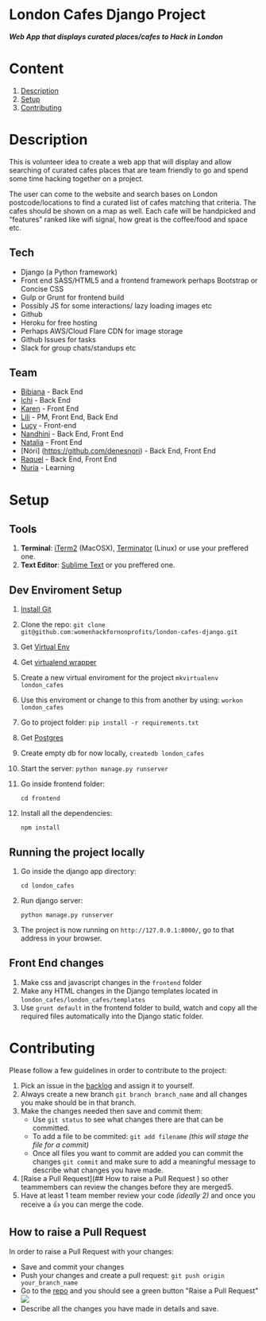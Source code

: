 # London Cafes Django Project
***Web App that displays curated places/cafes to Hack in London***	
# Content

1. [Description](#description)
4. [Setup](#setup)
5. [Contributing](#contributing)


# Description
This is volunteer idea to create a web app that will display and allow searching of curated cafes places that are team friendly to go and spend some time hacking together on a project.

The user can come to the website and search bases on London postcode/locations to find a curated list of cafes matching that criteria. The cafes should be shown on a map as well.
Each cafe will be handpicked and “features” ranked like wifi signal, how great is the coffee/food and space etc.

## Tech
- Django (a Python framework)
- Front end SASS/HTML5 and a frontend framework perhaps Bootstrap or Concise CSS
- Gulp or Grunt for frontend build
- Possibly JS for some interactions/ lazy loading images etc
- Github
- Heroku for free hosting
- Perhaps AWS/Cloud Flare CDN for image storage
- Github Issues for tasks
- Slack for group chats/standups etc

## Team
- [Bibiana](https://github.com/BibianaC) - Back End
- [Ichi](https://github.com/Icicleta) - Back End
- [Karen](https://github.com/neraks) - Front End
- [Lili](https://github.com/lili2311) - PM, Front End, Back End
- [Lucy](https://github.com/LucyMac) - Front-end
- [Nandhini](https://github.com/Nandhini31) - Back End, Front End
- [Natalia](https://github.com/natalia-z) - Front End
- [Nóri] (https://github.com/denesnori) - Back End, Front End
- [Raquel](https://github.com/raquel-ucl) - Back End, Front End
- [Nuria](https://github.com/nuria-gs) - Learning

# Setup
## Tools
1. **Terminal**: [iTerm2](https://www.iterm2.com/) (MacOSX), [Terminator](http://gnometerminator.blogspot.co.uk/p/introduction.html) (Linux) or use your preffered one.
2. **Text Editor**: [Sublime Text](http://www.sublimetext.com/) or you preffered one.

## Dev Enviroment Setup
1. [Install Git](http://git-scm.com/download/mac)
2. Clone the repo: `git clone git@github.com:womenhackfornonprofits/london-cafes-django.git`
3. Get [Virtual Env](https://virtualenv.pypa.io/en/latest/installation.html) 
4. Get [virtualend wrapper](http://virtualenvwrapper.readthedocs.org/en/latest/install.html)
5. Create a new virtual enviroment for the project `mkvirtualenv london_cafes`
6. Use this enviroment or change to this from another by using: `workon london_cafes`
7. Go to project folder: `pip install -r requirements.txt`
8. Get [Postgres](http://www.postgresql.org/)
9. Create empty db for now locally, `createdb london_cafes`
10. Start the server: `python manage.py runserver`
11. Go inside frontend folder: 
	
	```cd frontend```
12. Install all the dependencies:

	 ```npm install```

## Running the project locally
1. Go inside the django app directory: 

	```cd london_cafes```
2. Run django server:
	
	```python manage.py runserver```
	
3. The project is now running on `http://127.0.0.1:8000/`, go to that address in your browser. 

## Front End changes
1. Make css and javascript changes in the ```frontend``` folder
2. Make any HTML changes in the Django templates located in `london_cafes/london_cafes/templates`
3. Use `grunt default` in the frontend folder to build, watch and copy all the required files automatically into the Django static folder.

# Contributing
Please follow a few guidelines in order to contribute to the project:

1. Pick an issue in the [backlog](https://github.com/womenhackfornonprofits/london-cafes-django/issues) and assign it to yourself.
2. Always create a new branch `git branch branch_name` and all changes you make should be in that branch.
3.  Make the changes needed then save and commit them:
	- Use `git status` to see what changes there are that can be committed.
	- To add a file to be commited: ```git add filename``` *(this will stage the file for a commit)*
	- Once all files you want to commit are added you can  commit the changes ```git commit``` and make sure to add a meaningful message to describe what changes you have made.
4. [Raise a Pull Request](## How to raise a Pull Request
) so other teammembers can review the changes before they are merged5. 
5. Have at least 1 team member review your code *(ideally 2)* and once you receive a :+1: you can merge the code.



	
## How to raise a Pull Request
In order to raise a Pull Request with your changes:

- Save and commit your changes
- Push your changes and create a pull request: `git push origin your_branch_name`
- Go to the [repo](https://github.com/womenhackfornonprofits/london-cafes-django) and you should see a green button "Raise a Pull Request"
![](https://help.github.com/assets/images/help/pull_requests/pull-request-click-to-create.png)
- Describe all the changes you have made in details and save.

